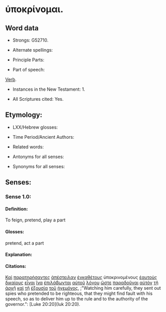 # ὑποκρίνομαι.

<!-- Status: S2=NeedsFinalCheck -->
<!-- Lexica used for edits: BDAG, FFM, LN, A-S -->

## Word data

* Strongs: G52710.


* Alternate spellings:

* Principle Parts: 

* Part of speech: 

[Verb](http://ugg.readthedocs.io/en/latest/verb.html).

* Instances in the New Testament: 1.

* All Scriptures cited: Yes.

## Etymology: 

* LXX/Hebrew glosses: 

* Time Period/Ancient Authors: 

* Related words: 

* Antonyms for all senses:

* Synonyms for all senses: 

## Senses:

### Sense 1.0:

#### Definition: 

To feign, pretend, play a part

#### Glosses:

pretend, act a part

#### Explanation:

#### Citations:

[Καὶ](../G25320/01.md) [παρατηρήσαντες](../G39060/01.md) [ἀπέστειλαν](../G06490/01.md) [ἐνκαθέτους](../G14550/01.md) ὑποκρινομένους [ἑαυτοὺς](../G14380/01.md) [δικαίους](../G13420/01.md) [εἶναι](../G99999/01.md) [ἵνα](../G24430/01.md) [ἐπιλάβωνται](../G19490/01.md) [αὐτοῦ](../G08460/01.md) [λόγου](../G30560/01.md) [ὥστε](../G56200/01.md) [παραδοῦναι](../G38600/01.md) [αὐτὸν](../G08460/01.md) [τῇ](../G35880/01.md) [ἀρχῇ](../G07460/01.md) [καὶ](../G25320/01.md) [τῇ](../G35880/01.md) [ἐξουσίᾳ](../G18490/01.md) [τοῦ](../G35880/01.md) [ἡγεμόνος](../G22320/01.md), 
;"Watching him carefully, they sent out spies who pretended to be righteous, that they might find fault with his speech, so as to deliver him up to the rule and to the authority of the governor.":
[Luke 20:20](luk 20:20).
